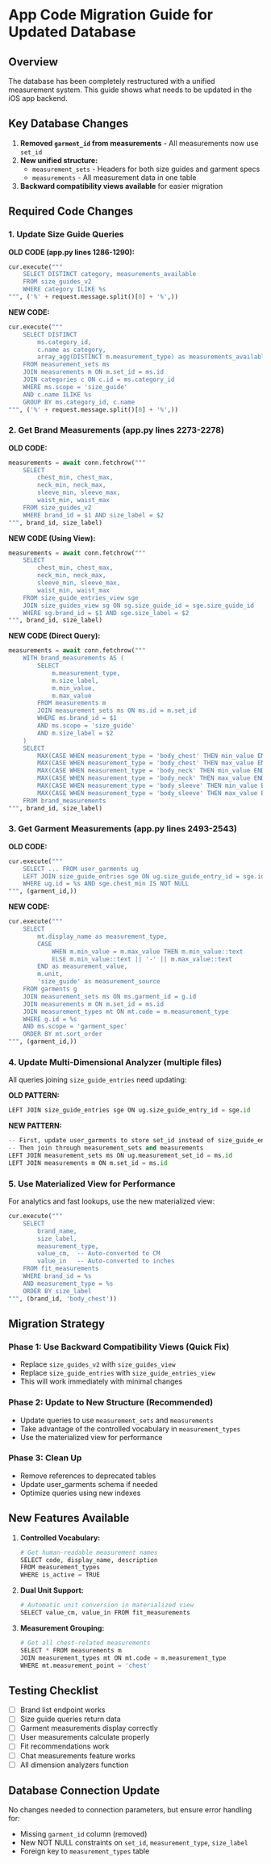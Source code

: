 # App Code Migration Guide for Updated Database

## Overview
The database has been completely restructured with a unified measurement system. This guide shows what needs to be updated in the iOS app backend.

## Key Database Changes
1. **Removed `garment_id` from measurements** - All measurements now use `set_id`
2. **New unified structure:**
   - `measurement_sets` - Headers for both size guides and garment specs
   - `measurements` - All measurement data in one table
3. **Backward compatibility views available** for easier migration

## Required Code Changes

### 1. Update Size Guide Queries

**OLD CODE (app.py lines 1286-1290):**
```python
cur.execute("""
    SELECT DISTINCT category, measurements_available
    FROM size_guides_v2
    WHERE category ILIKE %s
""", ('%' + request.message.split()[0] + '%',))
```

**NEW CODE:**
```python
cur.execute("""
    SELECT DISTINCT 
        ms.category_id,
        c.name as category,
        array_agg(DISTINCT m.measurement_type) as measurements_available
    FROM measurement_sets ms
    JOIN measurements m ON m.set_id = ms.id
    JOIN categories c ON c.id = ms.category_id
    WHERE ms.scope = 'size_guide'
    AND c.name ILIKE %s
    GROUP BY ms.category_id, c.name
""", ('%' + request.message.split()[0] + '%',))
```

### 2. Get Brand Measurements (app.py lines 2273-2278)

**OLD CODE:**
```python
measurements = await conn.fetchrow("""
    SELECT 
        chest_min, chest_max,
        neck_min, neck_max,
        sleeve_min, sleeve_max,
        waist_min, waist_max
    FROM size_guides_v2 
    WHERE brand_id = $1 AND size_label = $2
""", brand_id, size_label)
```

**NEW CODE (Using View):**
```python
measurements = await conn.fetchrow("""
    SELECT 
        chest_min, chest_max,
        neck_min, neck_max,
        sleeve_min, sleeve_max,
        waist_min, waist_max
    FROM size_guide_entries_view sge
    JOIN size_guides_view sg ON sg.size_guide_id = sge.size_guide_id
    WHERE sg.brand_id = $1 AND sge.size_label = $2
""", brand_id, size_label)
```

**NEW CODE (Direct Query):**
```python
measurements = await conn.fetchrow("""
    WITH brand_measurements AS (
        SELECT 
            m.measurement_type,
            m.size_label,
            m.min_value,
            m.max_value
        FROM measurements m
        JOIN measurement_sets ms ON ms.id = m.set_id
        WHERE ms.brand_id = $1 
        AND ms.scope = 'size_guide'
        AND m.size_label = $2
    )
    SELECT 
        MAX(CASE WHEN measurement_type = 'body_chest' THEN min_value END) as chest_min,
        MAX(CASE WHEN measurement_type = 'body_chest' THEN max_value END) as chest_max,
        MAX(CASE WHEN measurement_type = 'body_neck' THEN min_value END) as neck_min,
        MAX(CASE WHEN measurement_type = 'body_neck' THEN max_value END) as neck_max,
        MAX(CASE WHEN measurement_type = 'body_sleeve' THEN min_value END) as sleeve_min,
        MAX(CASE WHEN measurement_type = 'body_sleeve' THEN max_value END) as sleeve_max
    FROM brand_measurements
""", brand_id, size_label)
```

### 3. Get Garment Measurements (app.py lines 2493-2543)

**OLD CODE:**
```python
cur.execute("""
    SELECT ... FROM user_garments ug
    LEFT JOIN size_guide_entries sge ON ug.size_guide_entry_id = sge.id
    WHERE ug.id = %s AND sge.chest_min IS NOT NULL
""", (garment_id,))
```

**NEW CODE:**
```python
cur.execute("""
    SELECT 
        mt.display_name as measurement_type,
        CASE 
            WHEN m.min_value = m.max_value THEN m.min_value::text
            ELSE m.min_value::text || '-' || m.max_value::text
        END as measurement_value,
        m.unit,
        'size_guide' as measurement_source
    FROM garments g
    JOIN measurement_sets ms ON ms.garment_id = g.id
    JOIN measurements m ON m.set_id = ms.id
    JOIN measurement_types mt ON mt.code = m.measurement_type
    WHERE g.id = %s
    AND ms.scope = 'garment_spec'
    ORDER BY mt.sort_order
""", (garment_id,))
```

### 4. Update Multi-Dimensional Analyzer (multiple files)

All queries joining `size_guide_entries` need updating:

**OLD PATTERN:**
```python
LEFT JOIN size_guide_entries sge ON ug.size_guide_entry_id = sge.id
```

**NEW PATTERN:**
```python
-- First, update user_garments to store set_id instead of size_guide_entry_id
-- Then join through measurement_sets and measurements
LEFT JOIN measurement_sets ms ON ug.measurement_set_id = ms.id
LEFT JOIN measurements m ON m.set_id = ms.id
```

### 5. Use Materialized View for Performance

For analytics and fast lookups, use the new materialized view:

```python
cur.execute("""
    SELECT 
        brand_name,
        size_label,
        measurement_type,
        value_cm,  -- Auto-converted to CM
        value_in   -- Auto-converted to inches
    FROM fit_measurements
    WHERE brand_id = %s
    AND measurement_type = %s
    ORDER BY size_label
""", (brand_id, 'body_chest'))
```

## Migration Strategy

### Phase 1: Use Backward Compatibility Views (Quick Fix)
- Replace `size_guides_v2` with `size_guides_view`
- Replace `size_guide_entries` with `size_guide_entries_view`
- This will work immediately with minimal changes

### Phase 2: Update to New Structure (Recommended)
- Update queries to use `measurement_sets` and `measurements`
- Take advantage of the controlled vocabulary in `measurement_types`
- Use the materialized view for performance

### Phase 3: Clean Up
- Remove references to deprecated tables
- Update user_garments schema if needed
- Optimize queries using new indexes

## New Features Available

1. **Controlled Vocabulary:**
   ```python
   # Get human-readable measurement names
   SELECT code, display_name, description 
   FROM measurement_types 
   WHERE is_active = TRUE
   ```

2. **Dual Unit Support:**
   ```python
   # Automatic unit conversion in materialized view
   SELECT value_cm, value_in FROM fit_measurements
   ```

3. **Measurement Grouping:**
   ```python
   # Get all chest-related measurements
   SELECT * FROM measurements m
   JOIN measurement_types mt ON mt.code = m.measurement_type
   WHERE mt.measurement_point = 'chest'
   ```

## Testing Checklist

- [ ] Brand list endpoint works
- [ ] Size guide queries return data
- [ ] Garment measurements display correctly
- [ ] User measurements calculate properly
- [ ] Fit recommendations work
- [ ] Chat measurements feature works
- [ ] All dimension analyzers function

## Database Connection Update

No changes needed to connection parameters, but ensure error handling for:
- Missing `garment_id` column (removed)
- New NOT NULL constraints on `set_id`, `measurement_type`, `size_label`
- Foreign key to `measurement_types` table
